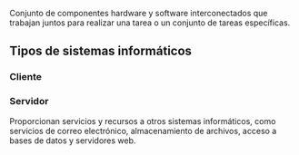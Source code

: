 Conjunto de componentes hardware y software interconectados que trabajan juntos para realizar una tarea o un conjunto de tareas específicas.

## Tipos de sistemas informáticos
### Cliente

### Servidor
Proporcionan servicios y recursos a otros sistemas informáticos, como servicios de correo electrónico, almacenamiento de archivos, acceso a bases de datos y servidores web.